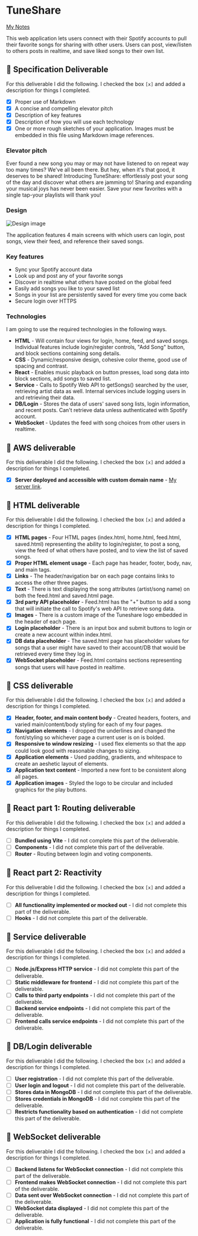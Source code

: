 # TuneShare

[My Notes](notes.md)

This web application lets users connect with their Spotify accounts to pull their favorite songs for sharing with other users. Users can post, view/listen to others posts in realtime, and save liked songs to their own list.

## 🚀 Specification Deliverable

For this deliverable I did the following. I checked the box `[x]` and added a description for things I completed.

- [x] Proper use of Markdown
- [x] A concise and compelling elevator pitch
- [x] Description of key features
- [x] Description of how you will use each technology
- [x] One or more rough sketches of your application. Images must be embedded in this file using Markdown image references.

### Elevator pitch

Ever found a new song you may or may not have listened to on repeat way too many times? We've all been there. But hey, when it's that good, it deserves to be shared! Introducing TuneShare: effortlessly post your song of the day and discover what others are jamming to! Sharing and expanding your musical joys has never been easier. Save your new favorites with a single tap-your playlists will thank you!

### Design

![Design image](20250113_170130.jpg)

The application features 4 main screens with which users can login, post songs, view their feed, and reference their saved songs.

### Key features

- Sync your Spotify account data
- Look up and post any of your favorite songs
- Discover in realtime what others have posted on the global feed
- Easily add songs you like to your saved list
- Songs in your list are persistently saved for every time you come back
- Secure login over HTTPS

### Technologies

I am going to use the required technologies in the following ways.

- **HTML** - Will contain four views for login, home, feed, and saved songs. Individual features include login/register controls, "Add Song" button, and block sections containing song details.
- **CSS** - Dynamic/responsive design, cohesive color theme, good use of spacing and contrast.
- **React** - Enables music playback on button presses, load song data into block sections, add songs to saved list.
- **Service** - Calls to Spotify Web API to getSongs() searched by the user, retrieving artist data as well. Internal services include logging users in and retrieving their data.
- **DB/Login** - Stores the data of users' saved song lists, login information, and recent posts. Can't retrieve data unless authenticated with Spotify account.
- **WebSocket** - Updates the feed with song choices from other users in realtime.

## 🚀 AWS deliverable

For this deliverable I did the following. I checked the box `[x]` and added a description for things I completed.

- [x] **Server deployed and accessible with custom domain name** - [My server link](https://tuneshare.click).

## 🚀 HTML deliverable

For this deliverable I did the following. I checked the box `[x]` and added a description for things I completed.

- [x] **HTML pages** - Four HTML pages (index.html, home.html, feed.html, saved.html) representing the ability to login/register, to post a song, view the feed of what others have posted, and to view the list of saved songs.
- [x] **Proper HTML element usage** - Each page has header, footer, body, nav, and main tags.
- [x] **Links** - The header/navigation bar on each page contains links to access the other three pages.
- [x] **Text** - There is text displaying the song attributes (artist/song name) on both the feed.html and saved.html page.
- [x] **3rd party API placeholder** - Feed.html has the "+" button to add a song that will initiate the call to Spotify's web API to retrieve song data.
- [x] **Images** - There is a custom image of the Tuneshare logo embedded in the header of each page.
- [x] **Login placeholder** - There is an input box and submit buttons to login or create a new account within index.html.
- [x] **DB data placeholder** - The saved.html page has placeholder values for songs that a user might have saved to their account/DB that would be retrieved every time they log in.
- [x] **WebSocket placeholder** - Feed.html contains sections representing songs that users will have posted in realtime.

## 🚀 CSS deliverable

For this deliverable I did the following. I checked the box `[x]` and added a description for things I completed.

- [x] **Header, footer, and main content body** - Created headers, footers, and varied main/content/body styling for each of my four pages.
- [x] **Navigation elements** - I dropped the underlines and changed the font/styling so whichever page a current user is on is bolded.
- [x] **Responsive to window resizing** - I used flex elements so that the app could look good with reasonable changes to sizing.
- [x] **Application elements** - Used padding, gradients, and whitespace to create an aeshetic layout of elements.
- [x] **Application text content** - Imported a new font to be consistent along all pages.
- [x] **Application images** - Styled the logo to be circular and included graphics for the play buttons.

## 🚀 React part 1: Routing deliverable

For this deliverable I did the following. I checked the box `[x]` and added a description for things I completed.

- [ ] **Bundled using Vite** - I did not complete this part of the deliverable.
- [ ] **Components** - I did not complete this part of the deliverable.
- [ ] **Router** - Routing between login and voting components.

## 🚀 React part 2: Reactivity

For this deliverable I did the following. I checked the box `[x]` and added a description for things I completed.

- [ ] **All functionality implemented or mocked out** - I did not complete this part of the deliverable.
- [ ] **Hooks** - I did not complete this part of the deliverable.

## 🚀 Service deliverable

For this deliverable I did the following. I checked the box `[x]` and added a description for things I completed.

- [ ] **Node.js/Express HTTP service** - I did not complete this part of the deliverable.
- [ ] **Static middleware for frontend** - I did not complete this part of the deliverable.
- [ ] **Calls to third party endpoints** - I did not complete this part of the deliverable.
- [ ] **Backend service endpoints** - I did not complete this part of the deliverable.
- [ ] **Frontend calls service endpoints** - I did not complete this part of the deliverable.

## 🚀 DB/Login deliverable

For this deliverable I did the following. I checked the box `[x]` and added a description for things I completed.

- [ ] **User registration** - I did not complete this part of the deliverable.
- [ ] **User login and logout** - I did not complete this part of the deliverable.
- [ ] **Stores data in MongoDB** - I did not complete this part of the deliverable.
- [ ] **Stores credentials in MongoDB** - I did not complete this part of the deliverable.
- [ ] **Restricts functionality based on authentication** - I did not complete this part of the deliverable.

## 🚀 WebSocket deliverable

For this deliverable I did the following. I checked the box `[x]` and added a description for things I completed.

- [ ] **Backend listens for WebSocket connection** - I did not complete this part of the deliverable.
- [ ] **Frontend makes WebSocket connection** - I did not complete this part of the deliverable.
- [ ] **Data sent over WebSocket connection** - I did not complete this part of the deliverable.
- [ ] **WebSocket data displayed** - I did not complete this part of the deliverable.
- [ ] **Application is fully functional** - I did not complete this part of the deliverable.
